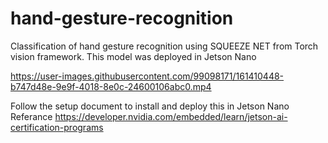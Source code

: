 # hand-gesture-recognition
Classification of hand gesture recognition using SQUEEZE NET from Torch vision framework. This model was deployed in Jetson Nano



https://user-images.githubusercontent.com/99098171/161410448-b747d48e-9e9f-4018-8e0c-24600106abc0.mp4



Follow the setup document to install and deploy this in Jetson Nano
<br />Referance 
https://developer.nvidia.com/embedded/learn/jetson-ai-certification-programs
